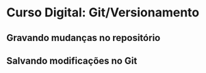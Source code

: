# Curso Digital: Git/Versionamento

## Gravando mudanças no repositório 

## Salvando modificações no Git